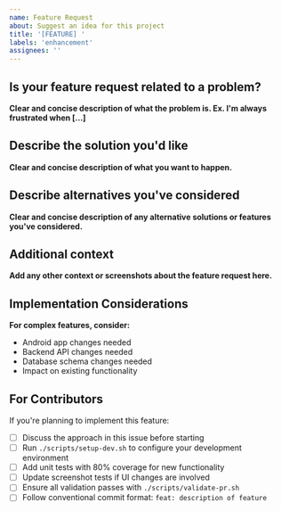 ```yaml
---
name: Feature Request
about: Suggest an idea for this project
title: '[FEATURE] '
labels: 'enhancement'
assignees: ''
---
```


## Is your feature request related to a problem?
**Clear and concise description of what the problem is. Ex. I'm always frustrated when [...]**

## Describe the solution you'd like
**Clear and concise description of what you want to happen.**

## Describe alternatives you've considered
**Clear and concise description of any alternative solutions or features you've considered.**

## Additional context
**Add any other context or screenshots about the feature request here.**

## Implementation Considerations
**For complex features, consider:**
- Android app changes needed
- Backend API changes needed
- Database schema changes needed
- Impact on existing functionality

## For Contributors
If you're planning to implement this feature:
- [ ] Discuss the approach in this issue before starting
- [ ] Run `./scripts/setup-dev.sh` to configure your development environment
- [ ] Add unit tests with 80% coverage for new functionality
- [ ] Update screenshot tests if UI changes are involved
- [ ] Ensure all validation passes with `./scripts/validate-pr.sh`
- [ ] Follow conventional commit format: `feat: description of feature`
